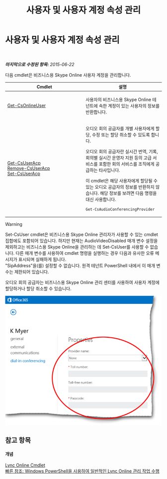 ﻿---
title: 사용자 및 사용자 계정 속성 관리
TOCTitle: 사용자 및 사용자 계정 속성 관리
ms:assetid: 5d13ab15-0e12-4bd0-a970-f130de980404
ms:mtpsurl: https://technet.microsoft.com/ko-kr/library/Dn362790(v=OCS.15)
ms:contentKeyID: 56270240
ms.date: 08/24/2015
mtps_version: v=OCS.15
ms.translationtype: HT
---

# 사용자 및 사용자 계정 속성 관리

 

_**마지막으로 수정된 항목:** 2015-06-22_

다음 cmdlet은 비즈니스용 Skype Online 사용자 계정을 관리합니다.


<table>
<colgroup>
<col style="width: 50%" />
<col style="width: 50%" />
</colgroup>
<thead>
<tr class="header">
<th>Cmdlet</th>
<th>설명</th>
</tr>
</thead>
<tbody>
<tr class="odd">
<td><p><a href="get-csonlineuser.md">Get-CsOnlineUser</a></p></td>
<td><p>사용자의 비즈니스용 Skype Online 테넌트에 속한 계정이 있는 사용자의 정보를 반환합니다.</p></td>
</tr>
<tr class="even">
<td><p><a href="get-csuseracp.md">Get-CsUserAcp</a><br />
<a href="remove-csuseracp.md">Remove-CsUserAcp</a><br />
<a href="set-csuseracp.md">Set-CsUserAcp</a></p></td>
<td><p>오디오 회의 공급자를 개별 사용자에게 할당, 수정 또는 할당 취소할 수 있도록 합니다.</p>
<p>오디오 회의 공급자란 실시간 번역, 기록, 회의별 실시간 운영자 지원 등의 고급 서비스를 포함한 회의 서비스를 조직에게 공급하는 타사입니다.</p>
<p>이 cmdlet은 해당 사용자에게 할당될 수 있는 오디오 공급자의 정보를 반환하지 않습니다. 해당 정보를 보려면 다음 명령을 대신 사용합니다.</p>
<pre><code>Get-CsAudioConferencingProvider</code></pre></td>
</tr>
</tbody>
</table>



> [!WARNING]
> Set-CsUser cmdlet은 비즈니스용 Skype Online 관리자가 사용할 수 있는 cmdlet 집합에도 포함되어 있습니다. 하지만 현재는 AudioVideoDisabled 매개 변수 설정을 제외하고는 비즈니스용 Skype Online을 관리하는 데 Set-CsUser를 사용할 수 없습니다. 다른 매개 변수를 사용하여 cmdlet 명령을 실행하는 경우 다음과 유사한 오류 메시지가 표시되며 실패하게 됩니다.<BR>"SipAddress"을(를) 설정할 수 없습니다. 원격 테넌트 PowerShell 내에서 이 매개 변수는 제한되어 있습니다.



오디오 회의 공급자는 비즈니스용 Skype Online 관리 센터를 사용하여 사용자 계정에 할당하거나 할당 취소할 수 있습니다.

![Lync 관리 센터 전화 접속 회의 속성](images/Dn362790.0c61f0c2-8aef-4020-a0a8-02580d43092a(OCS.15).png "Lync 관리 센터 전화 접속 회의 속성")

## 참고 항목

#### 개념

[Lync Online Cmdlet](the-skype-for-business-online-cmdlets.md)  
[빠른 참조: Windows PowerShell을 사용하여 일반적인 Lync Online 관리 작업 수행](quick-reference-using-windows-powershell-to-do-common-skype-for-business-online-management-tasks.md)

